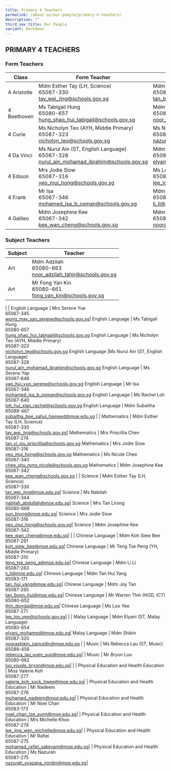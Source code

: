 ```yaml
---
title: Primary 4 Teachers
permalink: /about-us/our-people/primary-4-teachers/
description: ""
third_nav_title: Our People
variant: markdown
---
```

## PRIMARY 4 TEACHERS

### Form Teachers

| Class | Form Teacher | Form Teacher |
|---|---|---|
| 4 Aristotle | Mdm Esther Tay (LH, Science)<br>65087-330<br>[tay\_wei\_jing@schools.gov.sg](mailto:tay\_wei\_jing@schools.gov.sg)| Mdm Joy Tan<br>65087-265<br>[tan\_boon\_hui@schools.gov.sg](mailto:tan\_boon\_hui@schools.gov.sg)|
|4 Beethoven |Ms Tabigail Hung<br>65080-657<br>[hung\_shao\_hui\_tabigail@schools.gov.sg](mailto:hung\_shao\_hui\_tabigail@schools.gov.sg)|  Mdm Adzilah<br>65080-663<br>[noor\_adzilah\_tahir@schools.gov.sg](mailto:noor\_adzilah\_tahir@schools.gov.sg)|
| 4 Curie |Ms Nicholyn Teo (AYH, Middle Primary)<br>65087-323<br>[nicholyn_teo@schools.gov.sg](mailto:nicholyn_teo@schools.gov.sg)| Ms Nazurah<br>65087-275<br>[nazurah\_syazana\_nordin@schools.gov.sg](mailto:nazurah\_syazana\_nordin@schools.gov.sg)|
| 4 Da Vinci | Ms Nurul Ain (ST, English Language) <br>65087-328<br>[nurul\_ain\_mohamad\_ibrahim@schools.gov.sg](mailto:nurul\_ain\_mohamad\_ibrahim@schools.gov.sg)| Mdm Elyani (ST, Malay Language)<br>65080-654<br>[elyani\_mohamed@schools.gov.sg](mailto:elyani\_mohamed@schools.gov.sg)|
| 4 Edison |Mrs Jodie Siow<br>65087-316<br>[yeo\_mui\_hong@schools.gov.sg](mailto:yeo\_mui\_hong@schools.gov.sg)| Ms Loo Yee<br>65087-271<br>[lee\_loo\_yee\@schools.gov.sg](mailto:lee\_loo\_yee\@schools.gov.sg)|
| 4 Frank | Mr Isa<br>65067-346<br>[mohamed\_isa\_b\_osman@schools.gov.sg](mailto:mohamed\_isa\_b\_osman@schools.gov.sg)|Mdm Li Li<br>65087-263<br>[li\_li@schools.gov.sg](mailto:li\_li@schools.gov.sg)|
| 4 Galileo | Mdm Josephine Kee<br>65067-342<br>[kee\_wan\_cheng@schools.gov.sg](mailto:kee\_wan\_cheng@schools.gov.sg)|Mdm Shikin <br>65087-320<br>[noorashikin\_zainuldin@schools.gov.sg](mailto:noorashikin\_zainuldin@schools.gov.sg)|

### Subject Teachers

| Subject | Teacher |
|---|---|
| Art | Mdm Adzilah<br>65080-663<br>[noor\_adzilah\_tahir@schools.gov.sg](mailto:noor\_adzilah\_tahir@schools.gov.sg)|
| Art  | Mr Fong Yan Kin<br>65080-661<br>[fong_yan_kin@schools.gov.sg](mailto:fong_yan_kin@schools.gov.sg)|
| 
| English Language | Mrs Serene Yue<br>65067-345<br>[wong\_may\_san\_serene@schools.gov.sg](mailto:wong\_may\_san\_serene@schools.gov.sg)|
English Language | Ms Tabigail Hung<br>65080-657<br>[hung\_shao\_hui\_tabigail@schools.gov.sg](mailto:hung\_shao\_hui\_tabigail@schools.gov.sg)
English Language | Ms Nicholyn Teo (AYH, Middle Primary)<br>65087-323<br>[nicholyn_teo@schools.gov.sg](mailto:nicholyn_teo@schools.gov.sg)
English Language |Ms Nurul Ain (ST, English Language) <br>65087-328<br>[nurul\_ain\_mohamad\_ibrahim@schools.gov.sg](mailto:nurul\_ain\_mohamad\_ibrahim@schools.gov.sg)
English Language | Ms Serene Yap<br>65067-646<br>[yap\_hui\_yun\_serene@schools.gov.sg](mailto:yap\_hui\_yun\_serene@schools.gov.sg)
English Language | Mr Isa<br>65067-346<br>[mohamed\_isa\_b\_osman@schools.gov.sg](mailto:mohamed\_isa\_b\_osman@schools.gov.sg)
English Language | Ms Rachel Loh<br>65067-640<br>[loh\_hui\_xian\_rachel@schools.gov.sg](mailto:loh\_hui\_xian\_rachel@schools.gov.sg)
English Language | Mdm Subaitha<br>65089-467<br>[subaitha\_bee\_sahul\_hameed@moe.edu.sg](mailto:subaitha\_bee\_sahul\_hameed@moe.edu.sg)
|
| Mathematics | Mdm Esther Tay (LH, Science)<br>65087-330<br>[tay\_wei\_jing@schools.gov.sg](mailto:tay\_wei\_jing@schools.gov.sg)|
Mathematics | Mrs Priscillia Chen<br>65087-274<br>[tan\_yi\_siu\_priscillia@schools.gov.sg](mailto:tan\_yi\_siu\_priscillia@schools.gov.sg)
Mathematics | Mrs Jodie Siow<br>65087-316<br>[yeo\_mui\_hong@schools.gov.sg](mailto:yeo\_mui\_hong@schools.gov.sg)
Mathematics | Ms Nicole Chee<br>65067-340<br>[chee\_shu\_rong\_nicole@schools.gov.sg](mailto:chee\_shu\_rong\_nicole@schools.gov.sg)
Mathematics | Mdm Josephine Kee<br>65067-342<br>[kee\_wan\_cheng@schools.gov.sg](mailto:kee\_wan\_cheng@schools.gov.sg)
|
| Science | Mdm Esther Tay (LH, Science)<br>65087-330<br>[tay\_wei\_jing@moe.edu.sg](mailto:tay\_wei\_jing@moe.edu.sg)|
Science | Ms Nabilah<br>65067-344<br>[nabilah\_abdullah@moe.edu.sg](mailto:nabilah\_abdullah@moe.edu.sg)|
Science | Mrs Tan Lirong<br>65080-669<br>[sun\_lirong@moe.edu.sg](mailto:sun\_lirong@moe.edu.sg)|
Science | Mrs Jodie Siow<br>65087-316<br>[yeo\_mui\_hong@schools.gov.sg](mailto:yeo\_mui\_hong@schools.gov.sg)|
Science | Mdm Josephine Kee<br>65067-342<br>[kee\_wan\_cheng@moe.edu.sg](mailto:kee\_wan\_cheng@moe.edu.sg)|
|
| Chinese Language | Mdm Koh Siew Bee<br>65087-261<br>[koh\_siew\_bee@moe.edu.sg](mailto:koh\_siew\_bee@moe.edu.sg)|
Chinese Language | Mr Teng Tse Peng (YH, Middle Primary)<br>65087-310<br>[teng\_tse\_peng\_a@moe.edu.sg](mailto:teng\_tse\_peng\_a@moe.edu.sg)|
Chinese Language | Mdm Li Li<br>65087-263<br>[li\_li@moe.edu.sg](mailto:li\_li@moe.edu.sg)|
Chinese Language | Mdm Tan Hui Yang<br>65083-171<br>[tan\_hui\_yang@moe.edu.sg](mailto:tan\_hui\_yang@moe.edu.sg)|
Chinese Language | Mdm Joy Tan<br>65087-265<br>[tan\_boon\_hui@moe.edu.sg](mailto:tan\_boon\_hui@moe.edu.sg)|
Chinese Language | Mr Warren Thin (HOD, ICT)<br>65080-652<br>[thin\_dongqi@moe.edu.sg](mailto:thin\_dongqi@moe.edu.sg)|
Chinese Language | Ms Loo Yee<br>65087-271<br>[lee\_loo\_yee\@schools.gov.sg](mailto:lee\_loo\_yee@schools.gov.sg)|
|
| Malay Language | Mdm Elyani (ST, Malay Language)<br>65080-654<br>[elyani\_mohamed@moe.edu.sg](mailto:elyani\_mohamed@moe.edu.sg)|
 Malay Language | Mdm Shikin<br>65087-320<br>[noorashikin\_zainuldin@moe.edu.sg](mailto:noorashikin\_zainuldin@moe.edu.sg)
|
| Music | Ms Rebecca Lau (ST, Music)<br>65089-456<br>[rebecca_lau_yuen_sun@moe.edu.sg](mailto:rebecca_lau_yuen_sun@moe.edu.sg)|
| Music | Mr Bryon Luo<br>65080-662<br>[luo\_youde\_bryon@moe.edu.sg](mailto:luo\_youde\_bryon@moe.edu.sg)|
|
| Physical Education and Health Education | Miss Valerie Koh<br>65087-277<br>[valerie_koh_sock_hwee@moe.edu.sg](mailto:valerie_koh_sock_hwee@moe.edu.sg)|
| Physical Education and Health Education | Mr Nadeem<br>65087-276<br>[mohamed_nadeem@moe.edu.sg](mailto:mohamed_nadeem@moe.edu.sg)|
| Physical Education and Health Education | Mr Noel Chan<br>65083-173<br>[noel_chan_tze_sunn@moe.edu.sg](mailto:noel_chan_tze_sunn@moe.edu.sg)|
| Physical Education and Health Education | Mrs Michelle Khoo<br>65087-278<br>[lee_jing_wen_michelle@moe.edu.sg](mailto:lee_jing_wen_michelle@moe.edu.sg)|
| Physical Education and Health Education | Mr Rafiei <br>65087-275<br>[mohamad\_rafiei\_sakeyam@moe.edu.sg](mailto:mohamad\_rafiei\_sakeyam@moe.edu.sg)|
| Physical Education and Health Education | Ms Nazurah<br>65087-275<br>[nazurah\_syazana\_nordin@moe.edu.sg](mailto:nazurah\_syazana\_nordin@moe.edu.sg)|